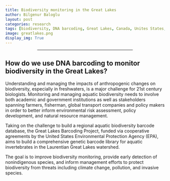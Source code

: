 ```yaml
---
title: Biodiversity monitoring in the Great Lakes
author: Bilgenur Baloglu
layout: post
categories: research
tags: [biodiversity, DNA barcoding, Great Lakes, Canada, Unites States, EPA]
image: greatlakes.png
display_img: True
---
```


<hr style="margin-left: auto; margin-right: auto; width: 60%; color: #f2f2f2">

## How do we use DNA barcoding to monitor biodiversity in the Great Lakes?

Understanding and managing the impacts of anthropogenic changes on biodiversity, especially in freshwaters, is a major challenge for 21st century biologists. Monitoring and 
managing aquatic biodiversity needs to involve both academic and government institutions as well as stakeholders spanning farmers, fisherman, global transport 
companies and policy makers in order to better inform environmental risk assessment, policy development, and natural resource management.

Taking on the challenge to build a regional aquatic biodiversity barcode database, the Great Lakes Barcoding Project, funded via cooperative agreements by the United States Environmental Protection Agency (EPA), aims to build a comprehensive genetic barcode library for aquatic invertebrates in the Laurentian Great Lakes watershed. 

The goal is to improve biodiversity monitoring, provide early detection of nonindigenous species, and inform management efforts to protect biodiversity from threats including climate change, pollution, and invasive species. 

